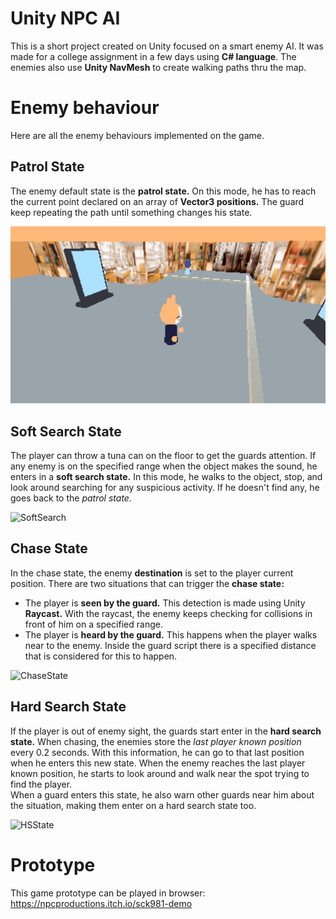 # Unity NPC AI
This is a short project created on Unity focused on a smart enemy AI. It was made for a college assignment in a few days using **C# language**.
The enemies also use **Unity NavMesh** to create walking paths thru the map.

# Enemy behaviour
Here are all the enemy behaviours implemented on the game.

## Patrol State
The enemy default state is the **patrol state.** On this mode, he has to reach the current point declared on an array of **Vector3 positions.** The guard keep repeating the path until something changes his state.  
  
![Patrol](https://github.com/Npczz2/unity-ai/blob/main/GIFs/Patrol%20Gif.gif)

## Soft Search State
The player can throw a tuna can on the floor to get the guards attention. If any enemy is on the specified range when the object makes the sound, he enters in a **soft search state.** In this mode, he walks to the object, stop, and look around searching for any suspicious activity. If he doesn't find any, he goes back to the *patrol state.*  
  
![SoftSearch](https://github.com/Npczz2/unity-ai/blob/main/GIFs/Soft%20Search%20Gif.gif)

## Chase State
In the chase state, the enemy **destination** is set to the player current position. There are two situations that can trigger the **chase state:**
- The player is **seen by the guard.** This detection is made using Unity **Raycast.** With the raycast, the enemy keeps checking for collisions in front of him on a specified range.
- The player is **heard by the guard.** This happens when the player walks near to the enemy. Inside the guard script there is a specified distance that is considered for this to happen.
  
![ChaseState](https://github.com/Npczz2/unity-ai/blob/main/GIFs/Chase%20Gif.gif)

## Hard Search State
If the player is out of enemy sight, the guards start enter in the **hard search state.** When chasing, the enemies store the *last player known position* every 0.2 seconds. With this information, he can go to that last position when he enters this new state. When the enemy reaches the last player known position, he starts to look around and walk near the spot trying to find the player.  
When a guard enters this state, he also warn other guards near him about the situation, making them enter on a hard search state too.  
  
![HSState](https://github.com/Npczz2/unity-ai/blob/main/GIFs/Hard%20Search%20Gif.gif)

# Prototype
This game prototype can be played in browser: https://npcproductions.itch.io/sck981-demo
